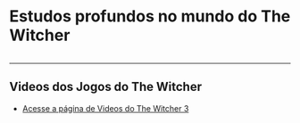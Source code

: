 # Estudos profundos no mundo do The Witcher

<img src="">

---

<h2>Videos dos Jogos do The Witcher</h2>

* [Acesse a página de Videos do The Witcher 3](https://github.com/F4NT0/thewitcherstudies/blob/main/videos/trailers/trailers-the-witcher-jogos.md)